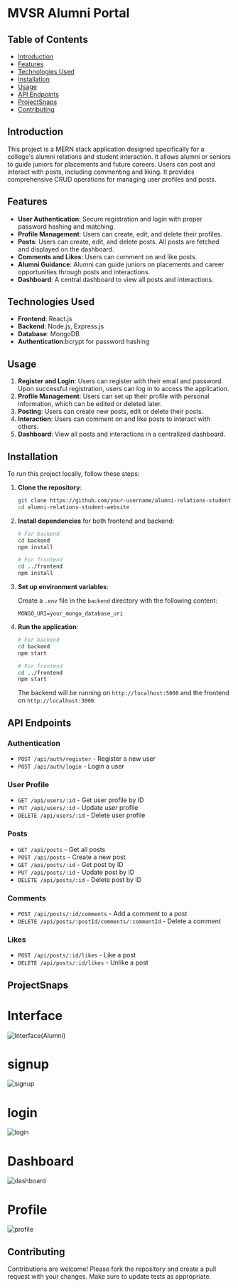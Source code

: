 # MVSR Alumni Portal

## Table of Contents

- [Introduction](#introduction)
- [Features](#features)
- [Technologies Used](#technologies-used)
- [Installation](#installation)
- [Usage](#usage)
- [API Endpoints](#api-endpoints)
- [ProjectSnaps](#snaps)
- [Contributing](#contributing)


## Introduction

This project is a MERN stack application designed specifically for a college's alumni relations and student interaction. It allows alumni or seniors to guide juniors for placements and future careers. Users can post and interact with posts, including commenting and liking. It provides comprehensive CRUD operations for managing user profiles and posts.

## Features

- **User Authentication**: Secure registration and login with proper password hashing and matching.
- **Profile Management**: Users can create, edit, and delete their profiles.
- **Posts**: Users can create, edit, and delete posts. All posts are fetched and displayed on the dashboard.
- **Comments and Likes**: Users can comment on and like posts.
- **Alumni Guidance**: Alumni can guide juniors on placements and career opportunities through posts and interactions.
- **Dashboard**: A central dashboard to view all posts and interactions.

## Technologies Used

- **Frontend**: React.js
- **Backend**: Node.js, Express.js
- **Database**: MongoDB
- **Authentication**:bcrypt for password hashing 

## Usage

1. **Register and Login**: Users can register with their email and password. Upon successful registration, users can log in to access the application.
2. **Profile Management**: Users can set up their profile with personal information, which can be edited or deleted later.
3. **Posting**: Users can create new posts, edit or delete their posts.
4. **Interaction**: Users can comment on and like posts to interact with others.
5. **Dashboard**: View all posts and interactions in a centralized dashboard.

## Installation

To run this project locally, follow these steps:

1. **Clone the repository**:

    ```bash
    git clone https://github.com/your-username/alumni-relations-student-website.git
    cd alumni-relations-student-website
    ```

2. **Install dependencies** for both frontend and backend:

    ```bash
    # For backend
    cd backend
    npm install

    # For frontend
    cd ../frontend
    npm install
    ```

3. **Set up environment variables**:

    Create a `.env` file in the `backend` directory with the following content:

    ```env
    MONGO_URI=your_mongo_database_uri

    ```

4. **Run the application**:

    ```bash
    # For backend
    cd backend
    npm start

    # For frontend
    cd ../frontend
    npm start
    ```

    The backend will be running on `http://localhost:5000` and the frontend on `http://localhost:3000`.

## API Endpoints

### Authentication

- `POST /api/auth/register` - Register a new user
- `POST /api/auth/login` - Login a user

### User Profile

- `GET /api/users/:id` - Get user profile by ID
- `PUT /api/users/:id` - Update user profile
- `DELETE /api/users/:id` - Delete user profile

### Posts

- `GET /api/posts` - Get all posts
- `POST /api/posts` - Create a new post
- `GET /api/posts/:id` - Get post by ID
- `PUT /api/posts/:id` - Update post by ID
- `DELETE /api/posts/:id` - Delete post by ID

### Comments

- `POST /api/posts/:id/comments` - Add a comment to a post
- `DELETE /api/posts/:postId/comments/:commentId` - Delete a comment

### Likes

- `POST /api/posts/:id/likes` - Like a post
- `DELETE /api/posts/:id/likes` - Unlike a post

## ProjectSnaps

# Interface

![Interface(Alumni)](https://github.com/user-attachments/assets/3b55ed0b-4bc0-4d77-9911-9ee3ae26b772)

# signup

![signup](https://github.com/user-attachments/assets/e7c769fc-5592-4074-bec2-4d6a96020579)

# login

![login](https://github.com/user-attachments/assets/63f9e5cc-a83f-474a-876a-5a24992efd0e)

# Dashboard

![dashboard](https://github.com/user-attachments/assets/1a340b41-62c4-4a87-8447-38755c77967a)


# Profile

![profile](https://github.com/user-attachments/assets/067fb87d-2d99-47c4-b22a-6dd80ab0b821)




## Contributing

Contributions are welcome! Please fork the repository and create a pull request with your changes. Make sure to update tests as appropriate.


